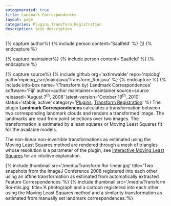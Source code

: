 ```yaml
---
autogenerated: true
title: Landmark Correspondences
layout: page
categories: Plugins,Transform,Registration
description: test description
---
```



{% capture author%}
{% include person content='Saalfeld' %} ([1](mailto:saalfeld@mpi-cbg.de))
{% endcapture %}

{% capture maintainer%}
{% include person content='Saalfeld' %}
{% endcapture %}

{% capture source%}
{% include github org='axtimwalde' repo='mpicbg' path='mpicbg\_/src/main/java/Transform\_Roi.java' %}
{% endcapture %}
{% include info-box name='(Transform by) Landmark Correspondences' software='Fiji' author=author maintainer=maintainer source=source released='August 7<sup>th</sup>, 2008' latest-version='October 19<sup>th</sup>, 2010' status='stable, active' category='[Plugins](Category_Plugins), [Transform](Category_Transform),[Registration](Category_Registration)' %} The plugin **Landmark Correspondences** calculates a transformation between two corresponding landmark clouds and renders a transformed image. The landmarks are read from point selections over two images. The transformation is estimated by a least squares or Moving Least Squares fit for the available models.

The non-linear non-invertible transformations as estimated using the Moving Least Squares method are rendered through a mesh of triangles whose resolution is a parameter of the plugin, see [Interactive Moving Least Squares](/plugins/interactive-moving-least-squares) for an intuitive explanation.

{% include thumbnail src='/media/Transform Roi-linear.jpg' title='Two snapshots from the ImageJ Conference 2008 registered into each other using an affine transformation as estimated from automatically extracted Feature Correspondences.'%} {% include thumbnail src='/media/Transform Roi-mls.jpg' title='A photograph and a cartoon registered into each other using the Moving Least Squares method and a similarity transformation as estimated from manually set landmark correspondences.'%}

  
